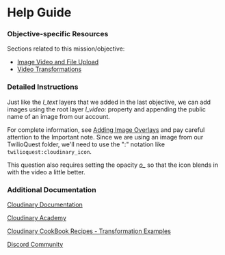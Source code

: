 # Help Guide

### Objective-specific Resources
Sections related to this mission/objective:
* [Image Video and File Upload](https://cloudinary.com/documentation/image_video_and_file_upload)
* [Video Transformations](https://cloudinary.com/documentation/video_manipulation_and_delivery)


### Detailed Instructions
Just like the _l_text_ layers that we added in the last objective, we can add images using the root layer _l\_video:_ property and appending the public name of an image from our account. 

For complete information, see [Adding Image Overlays](https://cloudinary.com/documentation/video_manipulation_and_delivery#adding_image_overlays) and pay careful attention to the Important note. Since we are using an image from our TwilioQuest folder, we'll need to use the ":" notation like `twilioquest:cloudinary_icon`.

This question also requires setting the opacity [_o\__](https://cloudinary.com/documentation/transformation_reference#o_opacity) so that the icon blends in with the video a little better. 

### Additional Documentation

[Cloudinary Documentation](https://cloudinary.com/documentation?utm_source=twilio&utm_medium=event&utm_campaign=cloudinary-twilioquest-2021)

[Cloudinary Academy](https://training.cloudinary.com?utm_source=twilio&utm_medium=event&utm_campaign=cloudinary-twilioquest-2021)

[Cloudinary CookBook Recipes - Transformation Examples](https://cloudinary.com/cookbook?utm_source=twilio&utm_medium=event&utm_campaign=cloudinary-twilioquest-2021)

[Discord Community](https://discord.gg/CCsubwFbvd)